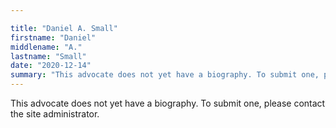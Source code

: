 ```yaml
---

title: "Daniel A. Small"
firstname: "Daniel"
middlename: "A."
lastname: "Small"
date: "2020-12-14"
summary: "This advocate does not yet have a biography. To submit one, please contact the site administrator."
---
```

This advocate does not yet have a biography. To submit one, please contact the site administrator.

